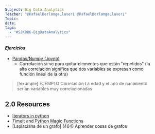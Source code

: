 ```yaml
---
Subject: Big Data Analytics
Teacher: "@RafaelBerlangaLlavori @RafaelBerlangaLlavori"
Topic: 
date: 
tags:
  - "#SJK006-BigDataAnalytics"
---
```

#### *Ejercicios*
- [Pandas/Numpy (.ipynb)](C:\_git\github_repo\master_SistemasInteligentes\SJK006_BigData\NB_1_Numpy_&_Pandas.ipynb)
	- Correlación sirve para quitar elementos que están "repetidos" (la alta correlación significa que dos variables se expresan como función lineal de la otra)
	

> [!example] EJEMPLO Correlación
> La edad y el año de nacimiento serían variables muy correlacionadas

## 2.0 Resources

- [Iterators in python](https://www.w3schools.com/python/python_iterators.asp)
- [TimeIt](https://stackoverflow.com/questions/29280470/what-is-timeit-in-python) and [Python Magic Functions](https://ipython.readthedocs.io/en/stable/interactive/tutorial.html#magic-functions)
- [Laplaciana de un grafo] (404) Aprender cosas de grafos
